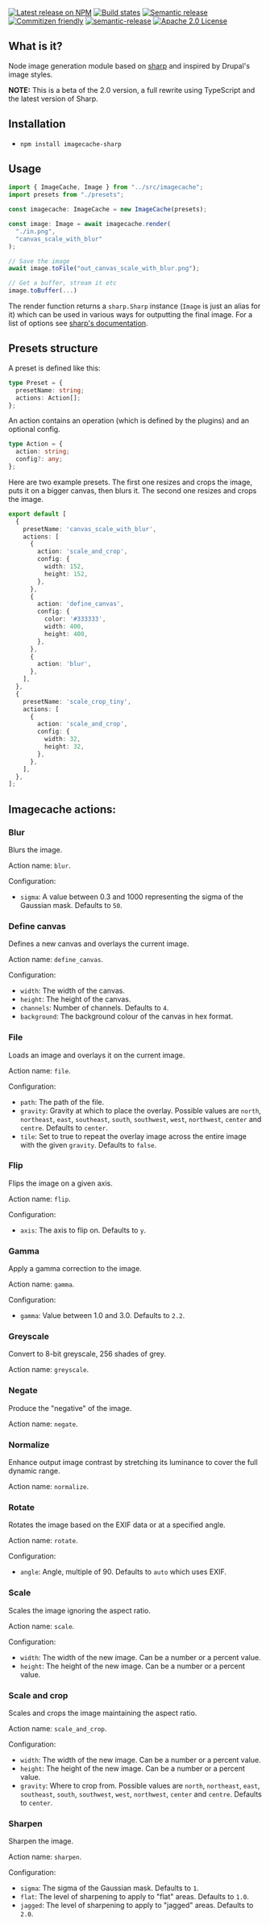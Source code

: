 [![Latest release on NPM](https://img.shields.io/npm/v/imagecache-sharp.svg)](https://www.npmjs.com/package/imagecache-sharp)
[![Build states](https://github.com/voidberg/imagecache-sharp/workflows/Node.js%20CI/badge.svg)](https://github.com/voidberg/imagecache-sharp/actions?query=workflow%3A%22Node.js+CI%22+branch%3Amaster++)
[![Semantic release](https://img.shields.io/badge/semantic--release-angular-e10079?logo=semantic-release)](https://github.com/semantic-release/semantic-release/)
[![Commitizen friendly](https://img.shields.io/badge/commitizen-friendly-brightgreen.svg)](http://commitizen.github.io/cz-cli/)
[![semantic-release](https://img.shields.io/badge/%20%20%F0%9F%93%A6%F0%9F%9A%80-semantic--release-e10079.svg)](https://github.com/semantic-release/semantic-release)
[![Apache 2.0 License](https://img.shields.io/npm/l/imagecache-sharp.svg)](https://opensource.org/licenses/Apache-2.0)

## What is it?

Node image generation module based on [sharp](https://github.com/lovell/sharp) and inspired by Drupal's image styles.

**NOTE:** This is a beta of the 2.0 version, a full rewrite using TypeScript and the latest version of Sharp.

## Installation

- `npm install imagecache-sharp`

## Usage

```typescript
import { ImageCache, Image } from "../src/imagecache";
import presets from "./presets";

const imagecache: ImageCache = new ImageCache(presets);

const image: Image = await imagecache.render(
  "./in.png",
  "canvas_scale_with_blur"
);

// Save the image
await image.toFile("out_canvas_scale_with_blur.png");

// Get a buffer, stream it etc
image.toBuffer(...)
```

The render function returns a `sharp.Sharp` instance (`Image` is just an alias for it) which can be used in various ways for outputting the final image. For a list of options see [sharp's documentation](https://sharp.pixelplumbing.com/api-constructor).

## Presets structure

A preset is defined like this:

```typescript
type Preset = {
  presetName: string;
  actions: Action[];
};
```

An action contains an operation (which is defined by the plugins) and an optional config.

```typescript
type Action = {
  action: string;
  config?: any;
};
```

Here are two example presets. The first one resizes and crops the image, puts it on a bigger canvas, then blurs it. The second one resizes and crops the image.

```typescript
export default [
  {
    presetName: 'canvas_scale_with_blur',
    actions: [
      {
        action: 'scale_and_crop',
        config: {
          width: 152,
          height: 152,
        },
      },
      {
        action: 'define_canvas',
        config: {
          color: '#333333',
          width: 400,
          height: 400,
        },
      },
      {
        action: 'blur',
      },
    ],
  },
  {
    presetName: 'scale_crop_tiny',
    actions: [
      {
        action: 'scale_and_crop',
        config: {
          width: 32,
          height: 32,
        },
      },
    ],
  },
];
```

## Imagecache actions:

### Blur

Blurs the image.

Action name: `blur`.

Configuration:

- `sigma`: A value between 0.3 and 1000 representing the sigma of the Gaussian mask. Defaults to `50`.

### Define canvas

Defines a new canvas and overlays the current image.

Action name: `define_canvas`.

Configuration:

- `width`: The width of the canvas.
- `height`: The height of the canvas.
- `channels`: Number of channels. Defaults to `4`.
- `background`: The background colour of the canvas in hex format.

### File

Loads an image and overlays it on the current image.

Action name: `file`.

Configuration:

- `path`: The path of the file.
- `gravity`: Gravity at which to place the overlay. Possible values are `north`, `northeast`, `east`, `southeast`, `south`, `southwest`, `west`, `northwest`, `center` and `centre`. Defaults to `center`.
- `tile`: Set to true to repeat the overlay image across the entire image with the given `gravity`. Defaults to `false`.

### Flip

Flips the image on a given axis.

Action name: `flip`.

Configuration:

- `axis`: The axis to flip on. Defaults to `y`.

### Gamma

Apply a gamma correction to the image.

Action name: `gamma`.

Configuration:

- `gamma`: Value between 1.0 and 3.0. Defaults to `2.2`.

### Greyscale

Convert to 8-bit greyscale, 256 shades of grey.

Action name: `greyscale`.

### Negate

Produce the "negative" of the image.

Action name: `negate`.

### Normalize

Enhance output image contrast by stretching its luminance to cover the full dynamic range.

Action name: `normalize`.

### Rotate

Rotates the image based on the EXIF data or at a specified angle.

Action name: `rotate`.

Configuration:

- `angle`: Angle, multiple of 90. Defaults to `auto` which uses EXIF.

### Scale

Scales the image ignoring the aspect ratio.

Action name: `scale`.

Configuration:

- `width`: The width of the new image. Can be a number or a percent value.
- `height`: The height of the new image. Can be a number or a percent value.

### Scale and crop

Scales and crops the image maintaining the aspect ratio.

Action name: `scale_and_crop`.

Configuration:

- `width`: The width of the new image. Can be a number or a percent value.
- `height`: The height of the new image. Can be a number or a percent value.
- `gravity`: Where to crop from. Possible values are `north`, `northeast`, `east`, `southeast`, `south`, `southwest`, `west`, `northwest`, `center` and `centre`. Defaults to `center`.

### Sharpen

Sharpen the image.

Action name: `sharpen`.

Configuration:

- `sigma`: The sigma of the Gaussian mask. Defaults to `1`.
- `flat`: The level of sharpening to apply to "flat" areas. Defaults to `1.0`.
- `jagged`: The level of sharpening to apply to "jagged" areas. Defaults to `2.0`.
